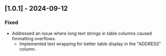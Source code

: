 ## [1.0.1] - 2024-09-12
### Fixed
- Addressed an issue where long text strings in table columns caused formatting overflows.
  - Implemented text wrapping for better table display in the "ADDRESS" column.
